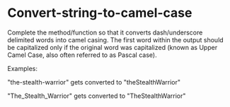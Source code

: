 # Convert-string-to-camel-case

Complete the method/function so that it converts dash/underscore delimited words into camel casing. The first word within the output should be capitalized only if the original word was capitalized (known as Upper Camel Case, also often referred to as Pascal case).

Examples:

"the-stealth-warrior" gets converted to "theStealthWarrior"

"The_Stealth_Warrior" gets converted to "TheStealthWarrior"
